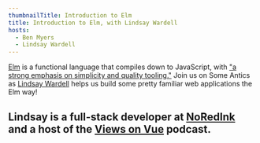 ```yaml
---
thumbnailTitle: Introduction to Elm
title: Introduction to Elm, with Lindsay Wardell
hosts:
  - Ben Myers
  - Lindsay Wardell
---
```


[Elm](https://elm-lang.org/) is a functional language that compiles down to JavaScript, with ["a strong emphasis on simplicity and quality tooling."](https://guide.elm-lang.org/) Join us on Some Antics as [Lindsay Wardell](https://twitter.com/lindsaykwardell) helps us build some pretty familiar web applications the Elm way!

Lindsay is a full-stack developer at [NoRedInk](https://www.noredink.com/) and a host of the [Views on Vue](https://viewsonvue.com/) podcast.
---